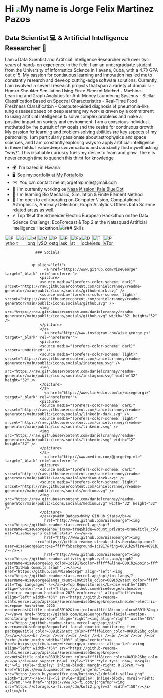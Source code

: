 Hi ![](https://user-images.githubusercontent.com/18350557/176309783-0785949b-9127-417c-8b55-ab5a4333674e.gif)My name is Jorge Felix Martinez Pazos
==================================================================================================================================================

Data Scientist 💻 & Artificial Intelligence Researcher 📄
---------------------------------------------------

I am a Data Scientist and Artificial Intelligence Researcher with over two years of hands-on experience in the field. I am an undergraduate student from the University of Informatics Science in Havana, Cuba, with a 4.70 GPA out of 5. My passion for continuous learning and innovation has led me to constantly research and develop cutting-edge software solutions. Currently, I am involved in several research projects that span a variety of domains: - Human Shoulder Simulation Using Finite Element Method - Machine Learning and Graph Analytics for Anti-Money Laundering Systems - Stellar Classification Based on Spectral Characteristics - Real-Time Food Freshness Classification - Computer-aided diagnosis of pneumonia-like lung diseases based on deep learning My work is driven by a commitment to using artificial intelligence to solve complex problems and make a positive impact on society and environment. I am a conscious individual, motivated by the pursuit of my goals and the desire for continuous growth. My passion for learning and problem-solving abilities are key aspects of my personality. I am particularly passionate about astrophysics and space sciences, and I am constantly exploring ways to apply artificial intelligence in these fields. I value deep conversations and constantly find myself asking “why?”. This insatiable curiosity fuels my desire to learn and grow. There is never enough time to quench this thirst for knowledge.

*   🌍  I'm based in Havana
*   🖥️  See my portfolio at [My Portafolio](http://www.datascienceportfol.io/wise_george)
*   ✉️  You can contact me at [jorgefmp.mle@gmail.com](mailto:jorgefmp.mle@gmail.com)
*   🚀  I'm currently working on [Nasa Mission: Pale Blue Dot](http://https://www.drivendata.org/competitions/256/pale-blue-dot/page/803/)
*   🧠  I'm learning Bio Mechanic, Simulation & Finite Element Method
*   🤝  I'm open to collaborating on Computer Vision, Computational Astrophisics, Anomaly Detection, Graph Analytics. Others Data Science related areas as well.
*   ⚡  Top 19 at the Schneider Electric European Hackathon on the Data Science Challenge: EcoForecast & Top 2 at the Natasquad Artificial Intelligence Hackathon.<a href="https://www.github.com/WiseGeorge" target="_blank" rel="noreferrer"><img
                  src="https://img.shields.io/github/followers/WiseGeorge?logo=github&style=for-the-badge&color=0891b2&labelColor=1c1917" /></a>### Skills 
<p align="left">
<a href="https://www.python.org/" target="_blank" rel="noreferrer"><img src="https://raw.githubusercontent.com/danielcranney/readme-generator/main/public/icons/skills/python-colored.svg" width="36" height="36" alt="Python" /></a><a href="https://git-scm.com/" target="_blank" rel="noreferrer"><img src="https://raw.githubusercontent.com/danielcranney/readme-generator/main/public/icons/skills/git-colored.svg" width="36" height="36" alt="Git" /></a><a href="https://www.mongodb.com/" target="_blank" rel="noreferrer"><img src="https://raw.githubusercontent.com/danielcranney/readme-generator/main/public/icons/skills/mongodb-colored.svg" width="36" height="36" alt="MongoDB" /></a><a href="https://www.mysql.com/" target="_blank" rel="noreferrer"><img src="https://raw.githubusercontent.com/danielcranney/readme-generator/main/public/icons/skills/mysql-colored.svg" width="36" height="36" alt="MySQL" /></a><a href="https://www.postgresql.org/" target="_blank" rel="noreferrer"><img src="https://raw.githubusercontent.com/danielcranney/readme-generator/main/public/icons/skills/postgresql-colored.svg" width="36" height="36" alt="PostgreSQL" /></a><a href="https://flask.palletsprojects.com/en/2.0.x/" target="_blank" rel="noreferrer"><img src="https://raw.githubusercontent.com/danielcranney/readme-generator/main/public/icons/skills/flask-colored.svg" width="36" height="36" alt="Flask" /></a><a href="https://fastapi.tiangolo.com/" target="_blank" rel="noreferrer"><img src="https://raw.githubusercontent.com/danielcranney/readme-generator/main/public/icons/skills/fastapi-colored.svg" width="36" height="36" alt="Fast API" /></a><a href="https://www.docker.com/" target="_blank" rel="noreferrer"><img src="https://raw.githubusercontent.com/danielcranney/readme-generator/main/public/icons/skills/docker-colored.svg" width="36" height="36" alt="Docker" /></a><a href="https://www.tensorflow.org/" target="_blank" rel="noreferrer"><img src="https://raw.githubusercontent.com/danielcranney/readme-generator/main/public/icons/skills/tensorflow-colored.svg" width="36" height="36" alt="TensorFlow" /></a><a href="https://pytorch.org/" target="_blank" rel="noreferrer"><img src="https://raw.githubusercontent.com/danielcranney/readme-generator/main/public/icons/skills/pytorch-colored.svg" width="36" height="36" alt="PyTorch" /></a>
                    </p>
                    
                  ### Socials
                  
                  
                <p align="left">
                      <a href="https://www.github.com/WiseGeorge" target="_blank" rel="noreferrer">
                    <picture>
                    <source media="(prefers-color-scheme: dark)" srcset="https://raw.githubusercontent.com/danielcranney/readme-generator/main/public/icons/socials/github-dark.svg" />
                    <source media="(prefers-color-scheme: light)" srcset="https://raw.githubusercontent.com/danielcranney/readme-generator/main/public/icons/socials/github.svg" />
                    <img src="https://raw.githubusercontent.com/danielcranney/readme-generator/main/public/icons/socials/github.svg" width="32" height="32" />
                    </picture>
                    </a>
                      <a href="http://www.instagram.com/wise_george.py" target="_blank" rel="noreferrer">
                    <picture>
                    <source media="(prefers-color-scheme: dark)" srcset="undefined" />
                    <source media="(prefers-color-scheme: light)" srcset="https://raw.githubusercontent.com/danielcranney/readme-generator/main/public/icons/socials/instagram.svg" />
                    <img src="https://raw.githubusercontent.com/danielcranney/readme-generator/main/public/icons/socials/instagram.svg" width="32" height="32" />
                    </picture>
                    </a>
                      <a href="https://www.linkedin.com/in/wisegeorgie" target="_blank" rel="noreferrer">
                    <picture>
                    <source media="(prefers-color-scheme: dark)" srcset="https://raw.githubusercontent.com/danielcranney/readme-generator/main/public/icons/socials/linkedin-dark.svg" />
                    <source media="(prefers-color-scheme: light)" srcset="https://raw.githubusercontent.com/danielcranney/readme-generator/main/public/icons/socials/linkedin.svg" />
                    <img src="https://raw.githubusercontent.com/danielcranney/readme-generator/main/public/icons/socials/linkedin.svg" width="32" height="32" />
                    </picture>
                    </a>
                      <a href="http://www.medium.com/@jorgefmp.mle" target="_blank" rel="noreferrer">
                    <picture>
                    <source media="(prefers-color-scheme: dark)" srcset="https://raw.githubusercontent.com/danielcranney/readme-generator/main/public/icons/socials/medium-dark.svg" />
                    <source media="(prefers-color-scheme: light)" srcset="https://raw.githubusercontent.com/danielcranney/readme-generator/main/public/icons/socials/medium.svg" />
                    <img src="https://raw.githubusercontent.com/danielcranney/readme-generator/main/public/icons/socials/medium.svg" width="32" height="32" />
                    </picture>
                    </a></p>### Badges<b>My GitHub Stats</b><a
                      href="http://www.github.com/WiseGeorge"><img src="https://github-readme-stats.vercel.app/api?username=WiseGeorge&show_icons=true&hide=&count_private=true&title_color=0891b2&text_color=ffffff&icon_color=0891b2&bg_color=1c1917&hide_border=true&show_icons=true" alt="WiseGeorge's GitHub stats" /></a><a
                      href="http://www.github.com/WiseGeorge"><img
                  src="https://github-readme-streak-stats.herokuapp.com/?user=WiseGeorge&stroke=ffffff&background=1c1917&ring=0891b2&fire=0891b2&currStreakNum=ffffff&currStreakLabel=0891b2&sideNums=ffffff&sideLabels=ffffff&dates=ffffff&hide_border=true" /></a><a
                      href="http://www.github.com/WiseGeorge"><img src="https://github-readme-activity-graph.cyclic.app/graph?username=WiseGeorge&bg_color=1c1917&color=ffffff&line=0891b2&point=ffffff&area_color=1c1917&area=true&hide_border=true&custom_title=GitHub%20Commits%20Graph" alt="GitHub Commits Graph" /></a><a href="https://github.com/WiseGeorge" align="left"><img src="https://github-readme-stats.vercel.app/api/top-langs/?username=WiseGeorge&langs_count=10&title_color=0891b2&text_color=ffffff&icon_color=0891b2&bg_color=1c1917&hide_border=true&locale=en&custom_title=Top%20%Languages" alt="Top Languages" /></a><b>Top Repositories</b><div width="100%" align="center"><a href="https://github.com/WiseGeorge/schneider-electric-european-hackathon-2023-ecoforecast" align="left"><img align="left" width="45%" src="https://github-readme-stats.vercel.app/api/pin/?username=WiseGeorge&repo=schneider-electric-european-hackathon-2023-ecoforecast&title_color=0891b2&text_color=ffffff&icon_color=0891b2&bg_color=1c1917&hide_border=true&locale=en" /></a><a href="https://github.com/WiseGeorge/fast-facial-emotion-monitoring-ffem-package" align="right"><img align="right" width="45%" src="https://github-readme-stats.vercel.app/api/pin/?username=WiseGeorge&repo=fast-facial-emotion-monitoring-ffem-package&title_color=0891b2&text_color=ffffff&icon_color=0891b2&bg_color=1c1917&hide_border=true&locale=en" /></a></div><br /><br /><br /><br /><br /><br /><br /><br /><br /><br /><br /><br /><div width="100%" align="center"><a href="https://github.com/WiseGeorge/x-covnets" align="left"><img align="left" width="45%" src="https://github-readme-stats.vercel.app/api/pin/?username=WiseGeorge&repo=x-covnets&title_color=0891b2&text_color=ffffff&icon_color=0891b2&bg_color=1c1917&hide_border=true&locale=en" /></a></div>### Support Me<ul style="list-style-type: none; margin: 0;"><li style="display: inline-block; margin-right: 0.25rem;"><a href="https://www.buymeacoffee.com/jorgefmp"><img src="https://cdn.buymeacoffee.com/buttons/v2/default-yellow.png" width="150"/></a></li><li style="display: inline-block; margin-right: 0.25rem;"><a href="https://www.ko-fi.com/jorgefmp"><img src="https://storage.ko-fi.com/cdn/kofi2.png?v=3" width="150"/></a></li></ul>
